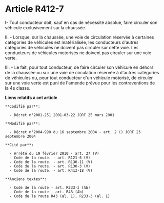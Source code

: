 # Article R412-7

I- Tout conducteur doit, sauf en cas de nécessité absolue, faire circuler son véhicule exclusivement sur la chaussée.

II. - Lorsque, sur la chaussée, une voie de circulation réservée à certaines catégories de véhicules est matérialisée, les
conducteurs d'autres catégories de véhicules ne doivent pas circuler sur cette voie. Les conducteurs de véhicules motorisés
ne doivent pas circuler sur une voie verte.

III. - Le fait, pour tout conducteur, de faire circuler son véhicule en dehors de la chaussée ou sur une voie de circulation
réservée à d'autres catégories de véhicules ou, pour tout conducteur d'un véhicule motorisé, de circuler sur une voie verte
est puni de l'amende prévue pour les contraventions de la 4e classe.

**Liens relatifs à cet article**

	**Codifié par**:

	  - Décret n°2001-251 2001-03-22 JORF 25 mars 2001

	**Modifié par**:

	  - Décret n°2004-998 du 16 septembre 2004 - art. 2 () JORF 23 septembre 2004

	**Cité par**:

	  - Arrêté du 19 février 2010 - art. 27 (V)
	  - Code de la route. - art. R121-6 (V)
	  - Code de la route. - art. R130-11 (V)
	  - Code de la route. - art. R130-3 (V)
	  - Code de la route. - art. R413-18 (V)

	**Anciens textes**:

	  - Code de la route - art. R233-3 (Ab)
	  - Code de la route - art. R43 (Ab)
	  - Code de la route R43 (al. 1), R233-3 (al. 1)
